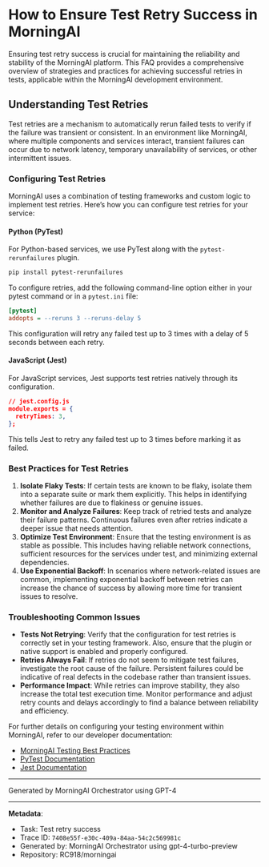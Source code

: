 # How to Ensure Test Retry Success in MorningAI

Ensuring test retry success is crucial for maintaining the reliability and stability of the MorningAI platform. This FAQ provides a comprehensive overview of strategies and practices for achieving successful retries in tests, applicable within the MorningAI development environment.

## Understanding Test Retries

Test retries are a mechanism to automatically rerun failed tests to verify if the failure was transient or consistent. In an environment like MorningAI, where multiple components and services interact, transient failures can occur due to network latency, temporary unavailability of services, or other intermittent issues.

### Configuring Test Retries

MorningAI uses a combination of testing frameworks and custom logic to implement test retries. Here’s how you can configure test retries for your service:

#### Python (PyTest)

For Python-based services, we use PyTest along with the `pytest-rerunfailures` plugin.

```bash
pip install pytest-rerunfailures
```

To configure retries, add the following command-line option either in your pytest command or in a `pytest.ini` file:

```ini
[pytest]
addopts = --reruns 3 --reruns-delay 5
```

This configuration will retry any failed test up to 3 times with a delay of 5 seconds between each retry.

#### JavaScript (Jest)

For JavaScript services, Jest supports test retries natively through its configuration.

```json
// jest.config.js
module.exports = {
  retryTimes: 3,
};
```

This tells Jest to retry any failed test up to 3 times before marking it as failed.

### Best Practices for Test Retries

1. **Isolate Flaky Tests**: If certain tests are known to be flaky, isolate them into a separate suite or mark them explicitly. This helps in identifying whether failures are due to flakiness or genuine issues.
2. **Monitor and Analyze Failures**: Keep track of retried tests and analyze their failure patterns. Continuous failures even after retries indicate a deeper issue that needs attention.
3. **Optimize Test Environment**: Ensure that the testing environment is as stable as possible. This includes having reliable network connections, sufficient resources for the services under test, and minimizing external dependencies.
4. **Use Exponential Backoff**: In scenarios where network-related issues are common, implementing exponential backoff between retries can increase the chance of success by allowing more time for transient issues to resolve.

### Troubleshooting Common Issues

- **Tests Not Retrying**: Verify that the configuration for test retries is correctly set in your testing framework. Also, ensure that the plugin or native support is enabled and properly configured.
- **Retries Always Fail**: If retries do not seem to mitigate test failures, investigate the root cause of the failure. Persistent failures could be indicative of real defects in the codebase rather than transient issues.
- **Performance Impact**: While retries can improve stability, they also increase the total test execution time. Monitor performance and adjust retry counts and delays accordingly to find a balance between reliability and efficiency.

For further details on configuring your testing environment within MorningAI, refer to our developer documentation:

- [MorningAI Testing Best Practices](https://RC918/morningai/docs/testing-best-practices)
- [PyTest Documentation](https://docs.pytest.org/en/stable/)
- [Jest Documentation](https://jestjs.io/docs/configuration)

---

Generated by MorningAI Orchestrator using GPT-4

---

**Metadata**:
- Task: Test retry success
- Trace ID: `7408e55f-e30c-409a-84aa-54c2c569981c`
- Generated by: MorningAI Orchestrator using gpt-4-turbo-preview
- Repository: RC918/morningai
